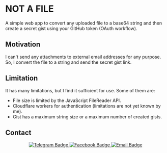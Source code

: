# NOT A FILE
A simple web app to convert any uploaded file to a base64 string and then create a secret gist using your GitHub token (OAuth workflow).

## Motivation
I can't send any attachments to external email addresses for any purpose. So, I convert the file to a string and send the secret gist link.

## Limitation
It has many limitations, but I find it sufficient for use. Some of them are:
- File size is limited by the JavaScript FileReader API.
- Cloudflare workers for authentication (limitations are not yet known by me).
- Gist has a maximum string size or a maximum number of created gists.

## Contact
<div id="header" align="center">
  <div id="badges">
  <a href="https://t.me/@applemeomeow">
    <img src="https://img.shields.io/badge/applemeomeow-black?style=for-the-badge&logo=telegram" alt="Telegram Badge"/>
  </a>
  <a href="https://www.facebook.com/wolf.xforce/">
    <img src="https://img.shields.io/badge/wolf.xforce-blue?style=for-the-badge&logo=facebook" alt="Facebook Badge"/>
  </a>
  <a href="mailto:ericvuuvan@gmail.com">
    <img src="https://img.shields.io/badge/contact%20me-black?style=for-the-badge&logo=gmail" alt="Email Badge"/>
  </a>
</div>

</div>
